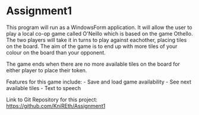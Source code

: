 # Assignment1

This program will run as a WindowsForm application. It will allow the user to play a local co-op game called O'Neillo which is based on
the game Othello. The two players will take it in turns to play against eachother, placing tiles on the board. The aim of the game is to
end up with more tiles of your colour on the board than your opponent.

The game ends when there are no more available tiles on the board for either player to place their token. 

Features for this game include:
	- Save and load game availability
	- See next available tiles
	- Text to speech

Link to Git Repository for this project: https://github.com/KniREth/Assignment1